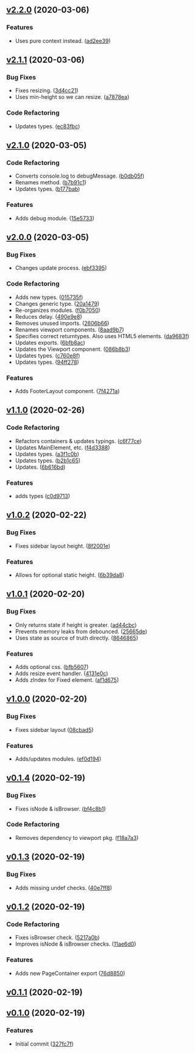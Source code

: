 <a name="v2.2.0"></a>
## [v2.2.0](https://github.com/alexseitsinger/react-layouts/compare/v2.1.1...v2.2.0) (2020-03-06)

### Features
- Uses pure context instead. ([ad2ee39](https://github.com/alexseitsinger/react-layouts/commit/ad2ee39b4d81a7c9da8cd3dd7bf2497a5efa3e9b))


<a name="v2.1.1"></a>
## [v2.1.1](https://github.com/alexseitsinger/react-layouts/compare/v2.1.0...v2.1.1) (2020-03-06)

### Bug Fixes
- Fixes resizing. ([3d4cc21](https://github.com/alexseitsinger/react-layouts/commit/3d4cc21afc82207b8797f17b983da5c939bf7225))
- Uses min-height so we can resize. ([a7878ea](https://github.com/alexseitsinger/react-layouts/commit/a7878ea93c0fd45d9f4f5f7d6fa6583673a8ed0a))

### Code Refactoring
- Updates types. ([ec83fbc](https://github.com/alexseitsinger/react-layouts/commit/ec83fbcd82b204ef544ce62a87ba238a973ede12))


<a name="v2.1.0"></a>
## [v2.1.0](https://github.com/alexseitsinger/react-layouts/compare/v2.0.0...v2.1.0) (2020-03-05)

### Code Refactoring
- Converts console.log to debugMessage. ([b0db05f](https://github.com/alexseitsinger/react-layouts/commit/b0db05fea0ce55f2c81e5b14e86eeb0a29cbeac8))
- Renames method. ([b7b91c1](https://github.com/alexseitsinger/react-layouts/commit/b7b91c14bb103443aaacb7d2d10d5dddf4dd8953))
- Updates types. ([b177bab](https://github.com/alexseitsinger/react-layouts/commit/b177bab88b867565a05242e761c1989ee3734ac4))

### Features
- Adds debug module. ([15e5733](https://github.com/alexseitsinger/react-layouts/commit/15e57333ba1eb1909624cf1a5396effacceb110b))


<a name="v2.0.0"></a>
## [v2.0.0](https://github.com/alexseitsinger/react-layouts/compare/v1.1.0...v2.0.0) (2020-03-05)

### Bug Fixes
- Changes update process. ([ebf3395](https://github.com/alexseitsinger/react-layouts/commit/ebf339538f4bee89c4beee7b2e36df27270e2c7f))

### Code Refactoring
- Adds new types. ([015735f](https://github.com/alexseitsinger/react-layouts/commit/015735f9ffbf3925cd37769b9258639693b36d15))
- Changes generic type. ([20a1479](https://github.com/alexseitsinger/react-layouts/commit/20a147963e3e2777e2a1a17ee917c446e961387b))
- Re-organizes modules. ([f0b7050](https://github.com/alexseitsinger/react-layouts/commit/f0b7050a2f98c84f2ca551ff8bf85ebabeee16b5))
- Reduces delay. ([490e9e8](https://github.com/alexseitsinger/react-layouts/commit/490e9e8b10e5805a5c9d6bdeddbd80acb9c6acca))
- Removes unused imports. ([2606b66](https://github.com/alexseitsinger/react-layouts/commit/2606b66f58af108aa2e9894c46d08d6a21797e3c))
- Renames viewport components. ([8aad9b7](https://github.com/alexseitsinger/react-layouts/commit/8aad9b75e5baa20742cbe6ba2262fa070a7a728d))
- Specifies correct returntypes. Also uses HTML5 elements. ([da9683f](https://github.com/alexseitsinger/react-layouts/commit/da9683f550639dab626bb0d94aaf8041b5296d92))
- Updates exports. ([6bfb8ac](https://github.com/alexseitsinger/react-layouts/commit/6bfb8ac770978fc26943201b3b1fe00a78574bea))
- Updates the Viewport component. ([086b8b3](https://github.com/alexseitsinger/react-layouts/commit/086b8b3de309d7a18dcf1d71e515c82e745b7b2c))
- Updates types. ([c760e8f](https://github.com/alexseitsinger/react-layouts/commit/c760e8fb6ab4f36a942ec976e00839c9cdab1645))
- Updates types. ([94ff278](https://github.com/alexseitsinger/react-layouts/commit/94ff2782861fdec0e007f4b274e00dceb8544c2f))

### Features
- Adds FooterLayout component. ([7f4271a](https://github.com/alexseitsinger/react-layouts/commit/7f4271af314e68dcfca7669e330e7b089098bb99))


<a name="v1.1.0"></a>
## [v1.1.0](https://github.com/alexseitsinger/react-layouts/compare/v1.0.2...v1.1.0) (2020-02-26)

### Code Refactoring
- Refactors containers & updates typings. ([c6f77ce](https://github.com/alexseitsinger/react-layouts/commit/c6f77cead498e68b70f9f5779b411828c40dc870))
- Updates MainElement, etc. ([f4d3388](https://github.com/alexseitsinger/react-layouts/commit/f4d3388794a296cdbd9c6b084b589e9dc516b131))
- Updates types. ([a3f1c0b](https://github.com/alexseitsinger/react-layouts/commit/a3f1c0b500253772589cb2b7b499341913a22901))
- Updates types. ([b2b1c65](https://github.com/alexseitsinger/react-layouts/commit/b2b1c6549c2c42f8fe46f649f7487cdaa221ec89))
- Updates. ([6b616bd](https://github.com/alexseitsinger/react-layouts/commit/6b616bdc22e094c5bb4aa557dd17c368affba637))

### Features
- adds types ([c0d9713](https://github.com/alexseitsinger/react-layouts/commit/c0d971399b741391769949c67024604940e272ba))


<a name="v1.0.2"></a>
## [v1.0.2](https://github.com/alexseitsinger/react-layouts/compare/v1.0.1...v1.0.2) (2020-02-22)

### Bug Fixes
- Fixes sidebar layout height. ([8f2001e](https://github.com/alexseitsinger/react-layouts/commit/8f2001e53776d9b04d9ad6b92dd40ba9e10d0b93))

### Features
- Allows for optional static height. ([6b39da8](https://github.com/alexseitsinger/react-layouts/commit/6b39da8058b2989ea4b5a3fd09ba1be792b5ae7b))


<a name="v1.0.1"></a>
## [v1.0.1](https://github.com/alexseitsinger/react-layouts/compare/v1.0.0...v1.0.1) (2020-02-20)

### Bug Fixes
- Only returns state if height is greater. ([ad44cbc](https://github.com/alexseitsinger/react-layouts/commit/ad44cbc32a20c8918742de250def61618beeac24))
- Prevents memory leaks from debounced. ([25665de](https://github.com/alexseitsinger/react-layouts/commit/25665de3d1146b77e570f9fc0f32801c9e0236fe))
- Uses state as source of truth directly. ([8646865](https://github.com/alexseitsinger/react-layouts/commit/8646865bed66fee166a47bc7598d67ad8d85853c))

### Features
- Adds optional css. ([bfb5607](https://github.com/alexseitsinger/react-layouts/commit/bfb56078d02a1385f556619ef73d022d69560907))
- Adds resize event handler. ([4131e0c](https://github.com/alexseitsinger/react-layouts/commit/4131e0c3c83cc96962760d528b1d0974d2df5400))
- Adds zIndex for Fixed element. ([af1d675](https://github.com/alexseitsinger/react-layouts/commit/af1d675f77c17b775204a13264944a54f2cbb8e8))


<a name="v1.0.0"></a>
## [v1.0.0](https://github.com/alexseitsinger/react-layouts/compare/v0.1.4...v1.0.0) (2020-02-20)

### Bug Fixes
- Fixes sidebar layout ([08cbad5](https://github.com/alexseitsinger/react-layouts/commit/08cbad5ea4b79f7c4a2a9867bae90bda5868633a))

### Features
- Adds/updates modules. ([ef0d194](https://github.com/alexseitsinger/react-layouts/commit/ef0d194b6b3cb96f7ca373262ee37242346a7fc2))


<a name="v0.1.4"></a>
## [v0.1.4](https://github.com/alexseitsinger/react-layouts/compare/v0.1.3...v0.1.4) (2020-02-19)

### Bug Fixes
- Fixes isNode & isBrowser. ([bf4c8b1](https://github.com/alexseitsinger/react-layouts/commit/bf4c8b191bb8e9d24dd3996dd3fbae7b990c389c))

### Code Refactoring
- Removes dependency to viewport pkg. ([f18a7a3](https://github.com/alexseitsinger/react-layouts/commit/f18a7a350a6b6f739e6e540e2410b430d29d484c))


<a name="v0.1.3"></a>
## [v0.1.3](https://github.com/alexseitsinger/react-layouts/compare/v0.1.2...v0.1.3) (2020-02-19)

### Bug Fixes
- Adds missing undef checks. ([40e7ff8](https://github.com/alexseitsinger/react-layouts/commit/40e7ff8170d4d1d393c7d3df38a8dccf9f76cfd8))


<a name="v0.1.2"></a>
## [v0.1.2](https://github.com/alexseitsinger/react-layouts/compare/v0.1.1...v0.1.2) (2020-02-19)

### Code Refactoring
- Fixes isBrowser check. ([5217a0b](https://github.com/alexseitsinger/react-layouts/commit/5217a0b53a71b27e7b61f3f47a99bc755ea54c54))
- Improves isNode & isBrowser checks. ([11ae6d0](https://github.com/alexseitsinger/react-layouts/commit/11ae6d0ea094b3983863228e4c7eda9b1bea4717))

### Features
- Adds new PageContainer export ([76d8850](https://github.com/alexseitsinger/react-layouts/commit/76d88505e3c9973148882404daed6f83e30c2a66))


<a name="v0.1.1"></a>
## [v0.1.1](https://github.com/alexseitsinger/react-layouts/compare/v0.1.0...v0.1.1) (2020-02-19)


<a name="v0.1.0"></a>
## [v0.1.0](https://github.com/alexseitsinger/react-layouts/compare/327fc7f228e6972a49515844137c9430e334184a...v0.1.0) (2020-02-19)

### Features
- Initial commit ([327fc7f](https://github.com/alexseitsinger/react-layouts/commit/327fc7f228e6972a49515844137c9430e334184a))


